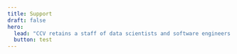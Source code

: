 ```yaml
---
title: Support
draft: false
hero:
  lead: "CCV retains a staff of data scientists and software engineers trained in various disciplines to partner with you in your research or classroom. We are available to work as part of your team in a fully integrated manner."
  button: test
---
```

